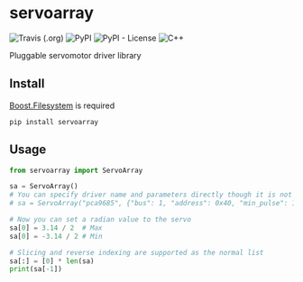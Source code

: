 # servoarray

![Travis (.org)](https://img.shields.io/travis/MonoMotion/servoarray.svg)
![PyPI](https://img.shields.io/pypi/v/servoarray.svg)
![PyPI - License](https://img.shields.io/pypi/l/servoarray.svg)
![C++](https://img.shields.io/badge/C%2B%2B-14-orange.svg)

Pluggable servomotor driver library

## Install

[Boost.Filesystem](https://boostorg.github.io/filesystem) is required

```shell
pip install servoarray
```

## Usage

```python
from servoarray import ServoArray

sa = ServoArray()
# You can specify driver name and parameters directly though it is not recommended
# sa = ServoArray("pca9685", {"bus": 1, "address": 0x40, "min_pulse": 150, "max_pulse": 600})

# Now you can set a radian value to the servo
sa[0] = 3.14 / 2  # Max
sa[0] = -3.14 / 2 # Min

# Slicing and reverse indexing are supported as the normal list
sa[:] = [0] * len(sa)
print(sa[-1])
```
